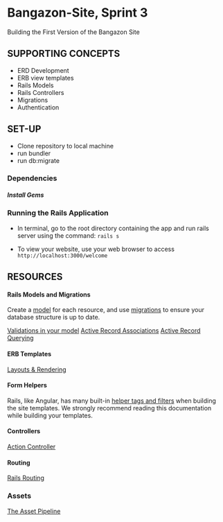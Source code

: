 # Bangazon-Site, Sprint 3
Building the First Version of the Bangazon Site


## SUPPORTING CONCEPTS
* ERD Development
* ERB view templates
* Rails Models
* Rails Controllers
* Migrations
* Authentication

## SET-UP
- Clone repository to local machine
- run bundler
- run db:migrate


### Dependencies

##### Install Gems


### Running the Rails Application
- In terminal, go to the root directory containing the app and run rails server using the command: 
``` rails s ```

- To view your website, use your web browser to access ``` http://localhost:3000/welcome ```




## RESOURCES


#### Rails Models and Migrations
Create a [model](http://guides.rubyonrails.org/active_record_basics.html) for each resource, and use [migrations](http://guides.rubyonrails.org/active_record_migrations.html) to ensure your database structure is up to date.

[Validations in your model](http://guides.rubyonrails.org/active_record_validations.html)
[Active Record Associations](http://guides.rubyonrails.org/association_basics.html)
[Active Record Querying](http://guides.rubyonrails.org/active_record_querying.html)

#### ERB Templates

[Layouts & Rendering](http://guides.rubyonrails.org/layouts_and_rendering.html)

#### Form Helpers

Rails, like Angular, has many built-in [helper tags and filters](http://guides.rubyonrails.org/form_helpers.html) when building the site templates. We strongly recommend reading this documentation while building your templates.

#### Controllers

[Action Controller](http://guides.rubyonrails.org/action_controller_overview.html)

#### Routing

[Rails Routing](http://guides.rubyonrails.org/routing.html)

### Assets

[The Asset Pipeline](http://guides.rubyonrails.org/asset_pipeline.html)







